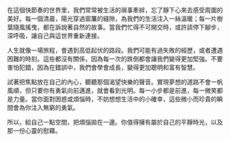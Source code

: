 在這個快節奏的世界里，我們常常被生活的瑣事牽絆，忘了靜下心來去感受周圍的美好。每一個清晨，陽光穿過窗簾的縫隙，為我們的生活注入一絲溫暖；每一片樹葉隨風搖曳，都在訴說著自然的故事。當我們忙得不可開交時，或許該停下腳步，深呼吸，讓自己與這世界重新連接。

人生就像一場旅程，會遇到高低起伏的路段。我們可能有過失敗的經歷，或者遭遇困難的時刻。這些都沒有關係，因為每一次的跌倒都會讓我們變得更加堅強。不要害怕犯錯，因為在錯誤中，我們會學會成長，變得更加聰明和富有智慧。

試著把焦點放在自己的內心，聽聽那個渴望快樂的聲音。實現夢想的道路不會一帆風順，但只要你有勇氣向前邁進，就會看到光明。每一小步都是前進，每一微笑都是力量。當你面對困惑或煩惱時，不妨想想生活中的小確幸，這些微小而珍貴的瞬間會為你注入無窮的勇氣。

所以，給自己一點空間，把煩惱拋在一邊。你值得擁有屬於自己的平靜時光，以及那一份心靈的慰藉。